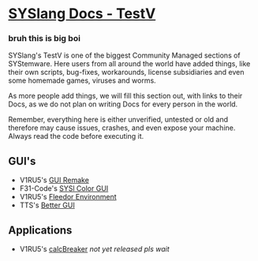 # [SYSlang Docs - TestV](https://systemware.ga/SYSlang/class/)
### bruh this is big boi

SYSlang's TestV is one of the biggest Community Managed sections of SYStemware. Here users from all around the world have added things, like their own scripts, bug-fixes, workarounds, license subsidiaries and even some homemade games, viruses and worms.

As more people add things, we will fill this section out, with links to their Docs, as we do not plan on writing Docs for every person in the world.

Remember, everything here is either unverified, untested or old and therefore may cause issues, crashes, and even expose your machine.
Always read the code before executing it.
## GUI's

- V1RU5's [GUI Remake](https://github.com/jodri-code/SYSlang)
- F31-Code's [SYSl Color GUI](https://github.com/F31-code/syslcolor)
- V1RU5's [Fleedor Environment](https://github.com/jodri-code/SYSlDoor)
- TTS's [Better GUI](https://github.com/TallerThanShort/SYSlang)

## Applications 

- V1RU5's [calcBreaker](https://github.com/jodri-code/calcbreak) _not yet released pls wait_
